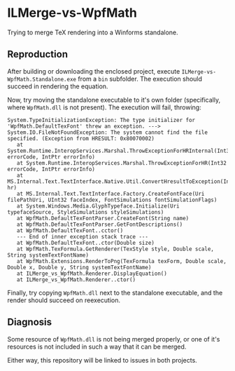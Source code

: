 # ILMerge-vs-WpfMath
Trying to merge TeX rendering into a Winforms standalone.

## Reproduction
After building or downloading the enclosed project, execute `ILMerge-vs-WpfMath.Standalone.exe` from a `bin` subfolder.  The execution should succeed in rendering the equation.

Now, try moving the standalone executable to it's own folder (specifically, where `WpfMath.dll` is not present).  The execution will fail, throwing:

```
System.TypeInitializationException: The type initializer for 'WpfMath.DefaultTexFont' threw an exception. ---> System.IO.FileNotFoundException: The system cannot find the file specified. (Exception from HRESULT: 0x80070002)
   at System.Runtime.InteropServices.Marshal.ThrowExceptionForHRInternal(Int32 errorCode, IntPtr errorInfo)
   at System.Runtime.InteropServices.Marshal.ThrowExceptionForHR(Int32 errorCode, IntPtr errorInfo)
   at MS.Internal.Text.TextInterface.Native.Util.ConvertHresultToException(Int32 hr)
   at MS.Internal.Text.TextInterface.Factory.CreateFontFace(Uri filePathUri, UInt32 faceIndex, FontSimulations fontSimulationFlags)
   at System.Windows.Media.GlyphTypeface.Initialize(Uri typefaceSource, StyleSimulations styleSimulations)
   at WpfMath.DefaultTexFontParser.CreateFont(String name)
   at WpfMath.DefaultTexFontParser.GetFontDescriptions()
   at WpfMath.DefaultTexFont..cctor()
   --- End of inner exception stack trace ---
   at WpfMath.DefaultTexFont..ctor(Double size)
   at WpfMath.TexFormula.GetRenderer(TexStyle style, Double scale, String systemTextFontName)
   at WpfMath.Extensions.RenderToPng(TexFormula texForm, Double scale, Double x, Double y, String systemTextFontName)
   at ILMerge_vs_WpfMath.Renderer.DisplayEquation()
   at ILMerge_vs_WpfMath.Renderer..ctor()
```

Finally, try copying `WpfMath.dll` next to the standalone executable, and the render should succeed on reexecution.

## Diagnosis
Some resource of `WpfMath.dll` is not being merged properly, or one of it's resources is not included in such a way that it can be merged.

Either way, this repository will be linked to issues in both projects.

